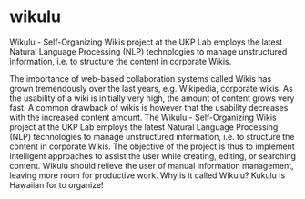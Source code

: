 # wikulu
Wikulu - Self-Organizing Wikis project at the UKP Lab employs the latest Natural Language Processing (NLP) technologies to manage unstructured information, i.e. to structure the content in corporate Wikis.

The importance of web-based collaboration systems called Wikis has grown tremendously over the last years, e.g. Wikipedia, corporate wikis.
As the usability of a wiki is initially very high, the amount of content grows very fast.
A common drawback of wikis is however that the usability decreases with the increased content amount.
The Wikulu - Self-Organizing Wikis project at the UKP Lab employs the latest Natural Language Processing (NLP) technologies to manage unstructured information, i.e. to structure the content in corporate Wikis.
The objective of the project is thus to implement intelligent approaches to assist the user while creating, editing, or searching content. Wikulu should relieve the user of manual information management, leaving more room for productive work.
Why is it called Wikulu?
Kukulu is Hawaiian for to organize!
